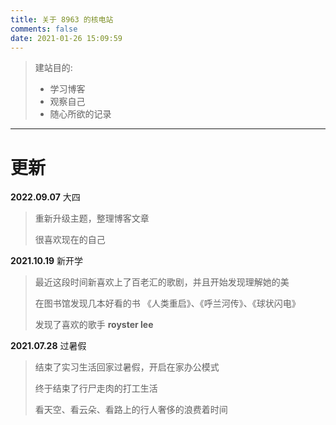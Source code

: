 ```yaml
---
title: 关于 8963 的核电站
comments: false
date: 2021-01-26 15:09:59
---
```


> 建站目的:
>
> - 学习博客
> - 观察自己
> - 随心所欲的记录

---

# 更新

**2022.09.07**	大四

> 重新升级主题，整理博客文章
>
> 很喜欢现在的自己

**2021.10.19**	新开学

> 最近这段时间新喜欢上了百老汇的歌剧，并且开始发现理解她的美
>
> 在图书馆发现几本好看的书 《人类重启》、《呼兰河传》、《球状闪电》
>
> 发现了喜欢的歌手 **royster lee**

**2021.07.28**	过暑假

> 结束了实习生活回家过暑假，开启在家办公模式
>
> 终于结束了行尸走肉的打工生活
>
> 看天空、看云朵、看路上的行人奢侈的浪费着时间

